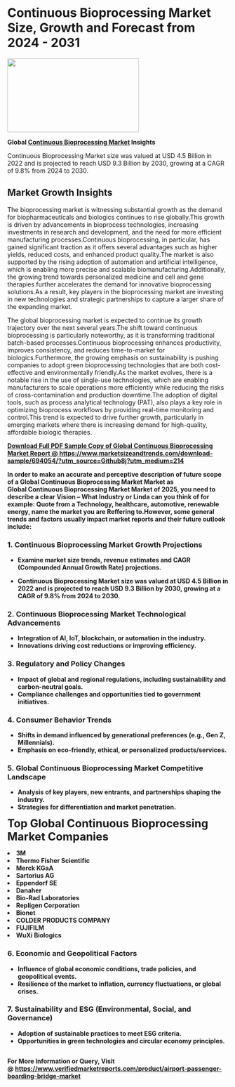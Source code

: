 <H1>Continuous Bioprocessing Market Size, Growth and Forecast from 2024 - 2031</H1><img class="aligncenter size-medium wp-image-584254" src="https://thirdeyenews.in/wp-content/uploads/2024/09/Global-Market-Research-300x168.jpeg" alt="" width="300" height="168" /><p><strong>Global&nbsp;<a href="https://www.marketsizeandtrends.com/download-sample/694054/?utm_source=Github8j?utm_medium=214">Continuous Bioprocessing Market</a> Insights</strong></p><p>Continuous Bioprocessing Market size was valued at USD 4.5 Billion in 2022 and is projected to reach USD 9.3 Billion by 2030, growing at a CAGR of 9.8% from 2024 to 2030.</p><p><h2>Market Growth Insights</h2> <p>The bioprocessing market is witnessing substantial growth as the demand for biopharmaceuticals and biologics continues to rise globally.This growth is driven by advancements in bioprocess technologies, increasing investments in research and development, and the need for more efficient manufacturing processes.Continuous bioprocessing, in particular, has gained significant traction as it offers several advantages such as higher yields, reduced costs, and enhanced product quality.The market is also supported by the rising adoption of automation and artificial intelligence, which is enabling more precise and scalable biomanufacturing.Additionally, the growing trend towards personalized medicine and cell and gene therapies further accelerates the demand for innovative bioprocessing solutions.As a result, key players in the bioprocessing market are investing in new technologies and strategic partnerships to capture a larger share of the expanding market.</p> <p><strong><a href="#"></a></strong></p> <p>The global bioprocessing market is expected to continue its growth trajectory over the next several years.The shift toward continuous bioprocessing is particularly noteworthy, as it is transforming traditional batch-based processes.Continuous bioprocessing enhances productivity, improves consistency, and reduces time-to-market for biologics.Furthermore, the growing emphasis on sustainability is pushing companies to adopt green bioprocessing technologies that are both cost-effective and environmentally friendly.As the market evolves, there is a notable rise in the use of single-use technologies, which are enabling manufacturers to scale operations more efficiently while reducing the risks of cross-contamination and production downtime.The adoption of digital tools, such as process analytical technology (PAT), also plays a key role in optimizing bioprocess workflows by providing real-time monitoring and control.This trend is expected to drive further growth, particularly in emerging markets where there is increasing demand for high-quality, affordable biologic therapies.</p> <p><strong><a href="#"></p><p><span class=""><strong>Download Full PDF Sample Copy of Global Continuous Bioprocessing Market Report</strong> @ <a href="https://www.marketsizeandtrends.com/download-sample/694054/?utm_source=Github8j?utm_medium=214" target="_blank">https://www.marketsizeandtrends.com/download-sample/694054/?utm_source=Github8j?utm_medium=214</a></span></p><p>In order to make an accurate and perceptive description of future scope of a Global&nbsp;Continuous Bioprocessing Market Market as Global&nbsp;Continuous Bioprocessing Market Market of 2025, you need to describe a clear Vision &ndash; What Industry or Linda can you think of for example: Quote from a Technology, healthcare, automotive, renewable energy, name the market you are Reffering to.However, some general trends and factors usually impact market reports and their future outlook include:</p><h3>1.&nbsp;<strong>Continuous Bioprocessing Market Growth Projections</strong></h3><ul><li>Examine market size trends, revenue estimates and CAGR (Compounded Annual Growth Rate) projections.</li><li><p>Continuous Bioprocessing Market size was valued at USD 4.5 Billion in 2022 and is projected to reach USD 9.3 Billion by 2030, growing at a CAGR of 9.8% from 2024 to 2030.</p></li></ul><h3>2.&nbsp;<strong>Continuous Bioprocessing Market Technological Advancements</strong></h3><ul><li>Integration of AI, IoT, blockchain, or automation in the industry.</li><li>Innovations driving cost reductions or improving efficiency.</li></ul><h3>3.&nbsp;<strong>Regulatory and Policy Changes</strong></h3><ul><li>Impact of global and regional regulations, including sustainability and carbon-neutral goals.</li><li>Compliance challenges and opportunities tied to government initiatives.</li></ul><h3>4.&nbsp;<strong>Consumer Behavior Trends</strong></h3><ul><li>Shifts in demand influenced by generational preferences (e.g., Gen Z, Millennials).</li><li>Emphasis on eco-friendly, ethical, or personalized products/services.</li></ul><h3>5.&nbsp;<strong>Global Continuous Bioprocessing Market Competitive Landscape</strong></h3><ul><li>Analysis of key players, new entrants, and partnerships shaping the industry.</li><li>Strategies for differentiation and market penetration.</li></ul><p data-pm-slice="1 1 []"><span style="color: inherit; font-family: inherit; font-size: 25px;">Top Global Continuous Bioprocessing Market Companies</span></p><div class="" data-test-id=""><p><li>3M</li><li> Thermo Fisher Scientific</li><li> Merck KGaA</li><li> Sartorius AG</li><li> Eppendorf SE</li><li> Danaher</li><li> Bio-Rad Laboratories</li><li> Repligen Corporation</li><li> Bionet</li><li> COLDER PRODUCTS COMPANY</li><li> FUJIFILM</li><li> WuXi Biologics</li></p></div><h3>6.&nbsp;<strong>Economic and Geopolitical Factors</strong></h3><ul><li>Influence of global economic conditions, trade policies, and geopolitical events.</li><li>Resilience of the market to inflation, currency fluctuations, or global crises.</li></ul><h3>7.&nbsp;<strong>Sustainability and ESG (Environmental, Social, and Governance)</strong></h3><ul><li>Adoption of sustainable practices to meet ESG criteria.</li><li>Opportunities in green technologies and circular economy principles.</li></ul><h2><strong style="font-size: 14px;">For More Information or Query, Visit @&nbsp;</strong><a style="background-color: #ffffff; font-size: 14px;" href="https://www.marketsizeandtrends.com/report/continuous-bioprocessing-market/" target="_blank">https://www.verifiedmarketreports.com/product/airport-passenger-boarding-bridge-market</a></h2>